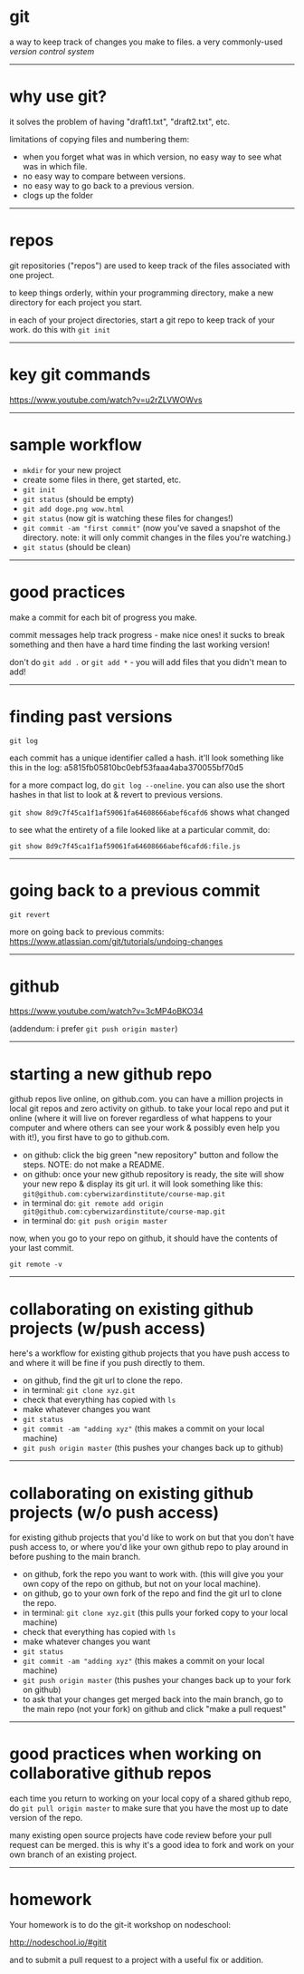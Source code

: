 
# git 

a way to keep track of changes you make to files. a very
commonly-used *version control system*

---

# why use git? 

it solves the problem of having "draft1.txt", "draft2.txt",
etc.

limitations of copying files and numbering them:
- when you forget what was in which version, no easy way to
  see what was in which file.
- no easy way to compare between versions.
- no easy way to go back to a previous version.
- clogs up the folder

---

# repos 

git repositories ("repos") are used to keep track of the
files associated with one project.

to keep things orderly, within your programming directory,
make a new directory for each project you start.

in each of your project directories, start a git repo to
keep track of your work. do this with `git init`

---

# key git commands  

https://www.youtube.com/watch?v=u2rZLVWOWvs

---

# sample workflow

- `mkdir` for your new project
- create some files in there, get started, etc.
- `git init`
- `git status` (should be empty)
- `git add doge.png wow.html`
- `git status` (now git is watching these files for changes!)
- `git commit -am "first commit"` (now you've saved a snapshot
  of the directory. note: it will only commit changes in the files
  you're watching.)
- `git status` (should be clean)

---

# good practices 

make a commit for each bit of progress you make. 

commit messages help track progress - make nice ones!
it sucks to break something and then have a hard time
finding the last working version!

don't do `git add .` or `git add *` - you will add files
that you didn't mean to add!

---

# finding past versions

`git log`

each commit has a unique identifier called a hash. it'll look
something like this in the log: a5815fb05810bc0ebf53faaa4aba370055bf70d5

for a more compact log, do `git log --oneline`. you can also use
the short hashes in that list to look at & revert to
previous versions.

`git show 8d9c7f45ca1f1af59061fa64608666abef6cafd6` shows what changed

to see what the entirety of a file looked like at a
particular commit, do:

```
git show 8d9c7f45ca1f1af59061fa64608666abef6cafd6:file.js
```

---

# going back to a previous commit

`git revert` 

more on going back to previous commits:
https://www.atlassian.com/git/tutorials/undoing-changes

---

# github

https://www.youtube.com/watch?v=3cMP4oBKO34

(addendum: i prefer `git push origin master`)

---

# starting a new github repo

github repos live online, on github.com. you can have a
million projects in local git repos and zero activity on
github. to take your local repo and put it online (where it
will live on forever regardless of what happens to your
computer and where others can see your work & possibly even
help you with it!), you first have to go to github.com.

- on github: click the big green "new repository" button and
  follow the steps. NOTE: do not make a README.
- on github: once your new github repository is ready, the
  site will show your new repo & display its git url. it
  will look something like this:
  `git@github.com:cyberwizardinstitute/course-map.git`
- in terminal do: `git remote add origin
  git@github.com:cyberwizardinstitute/course-map.git`
- in terminal do: `git push origin master`

now, when you go to your repo on github, it should have the
contents of your last commit.

`git remote -v`

---

# collaborating on existing github projects (w/push access)

here's a workflow for existing github projects that you have
push access to and where it will be fine if you push
directly to them. 

- on github, find the git url to clone the repo.
- in terminal: `git clone xyz.git`
- check that everything has copied with `ls`
- make whatever changes you want
- `git status`
- `git commit -am "adding xyz"` (this makes a commit on your
  local machine)
- `git push origin master` (this pushes your changes back up
  to github)

---

# collaborating on existing github projects (w/o push access)

for existing github projects that you'd like to work on but
that you don't have push access to, or where you'd like your
own github repo to play around in before pushing to the main
branch.

- on github, fork the repo you want to work with. (this will
  give you your own copy of the repo on github, but not on
  your local machine).
- on github, go to your own fork of the repo and find the git url to clone the repo.
- in terminal: `git clone xyz.git` (this pulls your forked
  copy to your local machine)
- check that everything has copied with `ls`
- make whatever changes you want
- `git status`
- `git commit -am "adding xyz"` (this makes a commit on your
  local machine)
- `git push origin master` (this pushes your changes back up
  to your fork on github)
- to ask that your changes get merged back into the main
  branch, go to the main repo (not your fork) on github and
  click "make a pull request"

---

# good practices when working on collaborative github repos

each time you return to working on your local copy of a
shared github repo, do `git pull origin master` to make sure
that you have the most up to date version of the repo.

many existing open source projects have code review before
your pull request can be merged. this is why it's a
good idea to fork and work on your own branch of an existing
project.

---

# homework

Your homework is to do the git-it workshop on nodeschool:

http://nodeschool.io/#gitit

and to submit a pull request to a project with a useful fix or
addition.
